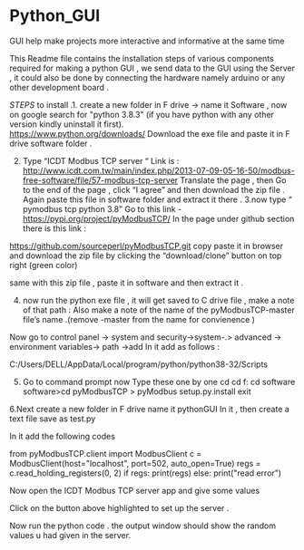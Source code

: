# Python_GUI
GUI help make projects more interactive and informative at the same time 

This Readme file contains the installation steps of various components required for making a python GUI , we send data to the GUI using the Server , it could also be done by connecting the hardware namely arduino or any other development board .

*STEPS* to install
 .1. create a new folder in F drive -> name it Software ,
 now on google search for "python 3.8.3" (if you have python with any other version kindly uninstall it first).     
https://www.python.org/downloads/
Download the exe file and paste it in F drive software folder .

2. Type “ICDT Modbus TCP server   “
Link is : http://www.icdt.com.tw/main/index.php/2013-07-09-05-16-50/modbus-free-software/file/57-modbus-tcp-server
Translate the page , then Go to the end of the page , click “I agree” and then download the zip file .
Again paste this file in software folder and extract it there .
3.now type “ pymodbus tcp python 3.8”
Go to this link - https://pypi.org/project/pyModbusTCP/
In the page under github section there is this link :

https://github.com/sourceperl/pyModbusTCP.git
copy paste it in browser and download the zip file by clicking the “download/clone” button on top right (green color)

same with this zip file , paste it in software and then extract it .

4. now run the python exe file , it will get saved to C drive file , make a note of that path :
Also make a note of the name of the pyModbusTCP-master file’s name .(remove -master from the name for convienence ) 

Now go to control panel -> system and security->system-.> advanced -> environment variables-> path ->add 
In it add as follows :

C:/Users/DELL/AppData/Local/program/python/python38-32/Scripts


5. Go to command prompt now 
Type these one by one 
cd
cd f:
cd software
software>cd pyModbusTCP > pyModbus 
setup.py.install
exit 

6.Next create a new folder in F drive name it pythonGUI
In it , then create a text file save  as test.py

In it add the following codes

from pyModbusTCP.client import ModbusClient
c = ModbusClient(host="localhost", port=502, auto_open=True)
regs = c.read_holding_registers(0, 2)
if regs:
    print(regs)
else:
    print("read error")

Now open the ICDT Modbus TCP server app and give some values 

 
Click on the button above highlighted to set up the server .

Now run the python code . the output window should show the random values u had given in the server.
